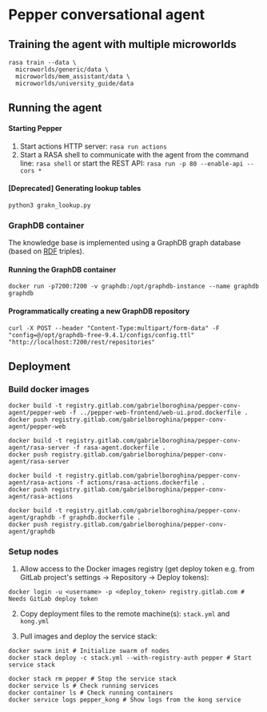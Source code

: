 # Pepper conversational agent

## Training the agent with multiple microworlds

```shell
rasa train --data \
  microworlds/generic/data \
  microworlds/mem_assistant/data \
  microworlds/university_guide/data
```

## Running the agent

#### Starting Pepper

1. Start actions HTTP server: `rasa run actions`
2. Start a RASA shell to communicate with the agent from the command line: `rasa shell`
   or start the REST API: `rasa run -p 80 --enable-api --cors *`

#### [Deprecated] Generating lookup tables

```shell
python3 grakn_lookup.py
```

### GraphDB container

The knowledge base is implemented using a GraphDB graph database (based on [RDF](https://www.w3.org/RDF/) triples).

#### Running the GraphDB container

```shell
docker run -p7200:7200 -v graphdb:/opt/graphdb-instance --name graphdb graphdb
```

#### Programmatically creating a new GraphDB repository

```shell
curl -X POST --header "Content-Type:multipart/form-data" -F "config=@/opt/graphdb-free-9.4.1/configs/config.ttl" "http://localhost:7200/rest/repositories"
```

## Deployment

### Build docker images

```shell
docker build -t registry.gitlab.com/gabrielboroghina/pepper-conv-agent/pepper-web -f ../pepper-web-frontend/web-ui.prod.dockerfile .
docker push registry.gitlab.com/gabrielboroghina/pepper-conv-agent/pepper-web

docker build -t registry.gitlab.com/gabrielboroghina/pepper-conv-agent/rasa-server -f rasa-agent.dockerfile .
docker push registry.gitlab.com/gabrielboroghina/pepper-conv-agent/rasa-server

docker build -t registry.gitlab.com/gabrielboroghina/pepper-conv-agent/rasa-actions -f actions/rasa-actions.dockerfile .
docker push registry.gitlab.com/gabrielboroghina/pepper-conv-agent/rasa-actions

docker build -t registry.gitlab.com/gabrielboroghina/pepper-conv-agent/graphdb -f graphdb.dockerfile .
docker push registry.gitlab.com/gabrielboroghina/pepper-conv-agent/graphdb
```

### Setup nodes

1. Allow access to the Docker images registry (get deploy token e.g. from GitLab project's settings -> Repository ->
   Deploy tokens):

```shell
docker login -u <username> -p <deploy_token> registry.gitlab.com # Needs GitLab deploy token
```

2. Copy deployment files to the remote machine(s): `stack.yml` and `kong.yml`

3. Pull images and deploy the service stack:

```shell
docker swarm init # Initialize swarm of nodes
docker stack deploy -c stack.yml --with-registry-auth pepper # Start service stack

docker stack rm pepper # Stop the service stack
docker service ls # Check running services
docker container ls # Check running containers
docker service logs pepper_kong # Show logs from the kong service
```
